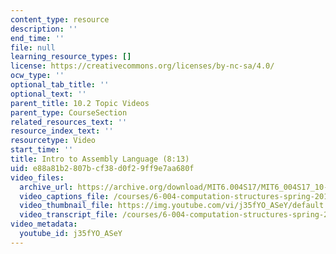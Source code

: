 ```yaml
---
content_type: resource
description: ''
end_time: ''
file: null
learning_resource_types: []
license: https://creativecommons.org/licenses/by-nc-sa/4.0/
ocw_type: ''
optional_tab_title: ''
optional_text: ''
parent_title: 10.2 Topic Videos
parent_type: CourseSection
related_resources_text: ''
resource_index_text: ''
resourcetype: Video
start_time: ''
title: Intro to Assembly Language (8:13)
uid: e88a81b2-807b-cf38-d0f2-9ff9e7aa680f
video_files:
  archive_url: https://archive.org/download/MIT6.004S17/MIT6_004S17_10-02-01_300k.mp4
  video_captions_file: /courses/6-004-computation-structures-spring-2017/302a66eaa3ff5a49bde1b85f347f24e8_j35fYO_ASeY.vtt
  video_thumbnail_file: https://img.youtube.com/vi/j35fYO_ASeY/default.jpg
  video_transcript_file: /courses/6-004-computation-structures-spring-2017/fb626e5c54c572b7f7cfad0e34d201d9_j35fYO_ASeY.pdf
video_metadata:
  youtube_id: j35fYO_ASeY
---
```

